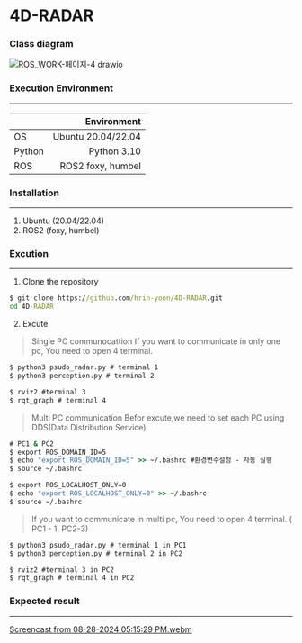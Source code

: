 # 4D-RADAR 

### Class diagram
![ROS_WORK-페이지-4 drawio](https://github.com/user-attachments/assets/d1a5ac63-1679-4d08-98d5-cb6214e7761b)



### Execution Environment
------------------
|    |Environment   |
|----|-------:|
|OS|Ubuntu 20.04/22.04|
|Python|Python 3.10|
|ROS|ROS2 foxy, humbel|

### Installation
------------------
1. Ubuntu (20.04/22.04)
2. ROS2 (foxy, humbel)

### Excution
------------------
1. Clone the repository
```cmd
$ git clone https://github.com/hrin-yoon/4D-RADAR.git
cd 4D-RADAR
```
2. Excute
> Single PC communocattion 
> If you want to communicate in only one pc, You need to open 4 terminal.
```cmd
$ python3 psudo_radar.py # terminal 1
$ python3 perception.py # terminal 2

$ rviz2 #terminal 3
$ rqt_graph # terminal 4

```
> Multi PC communication 
> Befor excute,we need to set each PC using DDS(Data Distribution Service)

```cmd
# PC1 & PC2 
$ export ROS_DOMAIN_ID=5
$ echo "export ROS_DOMAIN_ID=5" >> ~/.bashrc #환경변수설정 - 자동 실행 
$ source ~/.bashrc

$ export ROS_LOCALHOST_ONLY=0
$ echo "export ROS_LOCALHOST_ONLY=0" >> ~/.bashrc 
$ source ~/.bashrc
```
> If you want to communicate in multi pc, You need to open 4 terminal. ( PC1 - 1, PC2-3)
```cmd
$ python3 psudo_radar.py # terminal 1 in PC1
$ python3 perception.py # terminal 2 in PC2

$ rviz2 #terminal 3 in PC2
$ rqt_graph # terminal 4 in PC2

```

### Expected result
------------------
[Screencast from 08-28-2024 05:15:29 PM.webm](https://github.com/user-attachments/assets/9b76decd-96f8-4641-a394-12305c022ce0)
